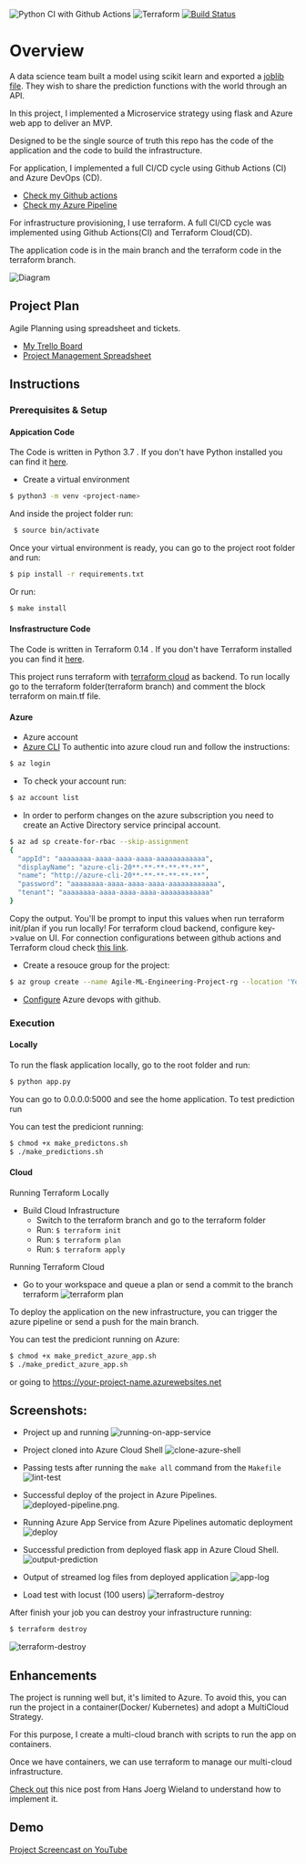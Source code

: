 ![Python CI with Github Actions](https://github.com/rrm86/Agile_ML_Engineer/workflows/Python%20application%20test%20with%20Github%20Actions/badge.svg)
![Terraform](https://github.com/rrm86/Agile_ML_Engineer/workflows/Terraform/badge.svg?branch=terraform)
[![Build Status](https://dev.azure.com/ronnaldmachado0697/Agile_ML_Engineer/_apis/build/status/rrm86.Agile_ML_Engineer?branchName=main)](https://dev.azure.com/ronnaldmachado0697/Agile_ML_Engineer/_build/latest?definitionId=3&branchName=main)
# Overview

A data science team built a model using scikit learn and exported a [joblib file](https://scikit-learn.org/stable/modules/model_persistence.html). They wish to share the prediction functions with the world through an API.

In this project, I implemented a Microservice strategy using flask and Azure web app to deliver an MVP.

Designed to be the single source of truth this repo has the code of the application and the code to build the infrastructure.

For application, I implemented a full CI/CD cycle using Github Actions (CI) and Azure DevOps (CD). 

- [Check my Github actions](https://github.com/rrm86/Agile_ML_Engineer/actions)
- [Check my Azure Pipeline](https://dev.azure.com/ronnaldmachado0697/Agile_ML_Engineer/_build)

For infrastructure provisioning, I use terraform. A full CI/CD cycle was implemented using Github Actions(CI) and Terraform Cloud(CD).

The application code is in the main branch and the terraform code in the terraform branch.


![Diagram](img/diagram.png)


## Project Plan

Agile Planning using spreadsheet and tickets.

* [My Trello Board](https://trello.com/b/nW0gCtrh/ml-engineer-project-management)
* [Project Management Spreadsheet](https://docs.google.com/spreadsheets/d/1dRuGp9mv1GS10t1vNzEBxuM7Wo3qXMUFMJQdX5cRaOU/edit?usp=sharing)

## Instructions
### Prerequisites & Setup
#### Appication Code
The Code is written in Python 3.7 . If you don't have Python installed you can find it [here](https://www.python.org/downloads/). 
 
 * Create a virtual environment
 ```bash
 $ python3 -m venv <project-name>
 ```
And inside the project folder run:
```bash
 $ source bin/activate
 ```
 Once your virtual environment is ready, you can go to the project root folder and run:
 ```bash
 $ pip install -r requirements.txt
```
Or run:
 ```bash
 $ make install
```
#### Insfrastructure Code
The Code is written in Terraform 0.14 . If you don't have Terraform installed you can find it [here](https://www.terraform.io/downloads.html).

This project runs terraform with [terraform cloud](https://www.terraform.io/docs/language/settings/backends/remote.html) as backend. 
To run locally go to the terraform folder(terraform branch) and comment the block terraform on main.tf file.

#### Azure
* Azure account
* [Azure CLI](https://docs.microsoft.com/pt-br/cli/azure/install-azure-cli)
To authentic into azure cloud run and follow the instructions:
```bash 
$ az login
```
- To check your account run:
```bash 
$ az account list
```
 - In order to perform changes on the azure subscription you need to create an Active Directory service principal account.
```bash
$ az ad sp create-for-rbac --skip-assignment
{
  "appId": "aaaaaaaa-aaaa-aaaa-aaaa-aaaaaaaaaaaa",
  "displayName": "azure-cli-20**-**-**-**-**-**",
  "name": "http://azure-cli-20**-**-**-**-**-**",
  "password": "aaaaaaaa-aaaa-aaaa-aaaa-aaaaaaaaaaaa",
  "tenant": "aaaaaaaa-aaaa-aaaa-aaaa-aaaaaaaaaaaa"
}
```
Copy the output. You'll be prompt to input this values when run terraform init/plan if you run locally!
For terraform cloud backend, configure key->value on UI.
For connection configurations between github actions and Terraform cloud check [this link](https://learn.hashicorp.com/tutorials/terraform/github-actions).

- Create a resouce group for the project:
```bash
$ az group create --name Agile-ML-Engineering-Project-rg --location 'Your Region'
```
- [Configure](https://docs.microsoft.com/en-us/azure/devops/pipelines/ecosystems/python-webapp?view=azure-devops) Azure devops with github.

### Execution

#### Locally
To run the flask application locally, go to the root folder and run:
```bash
$ python app.py
```
You can go to 0.0.0.0:5000 and see the home application.
To test prediction run

You can test the prediciont running:
```bash
$ chmod +x make_predictons.sh
$ ./make_predictions.sh
```
#### Cloud
Running Terraform Locally
* Build Cloud Infrastructure
  * Switch to the terraform branch and go to the terraform folder
  * Run: ``` $ terraform init ```
  * Run: ``` $ terraform plan ```
  * Run: ``` $ terraform apply ```

Running Terraform Cloud
  * Go to your workspace and queue a plan or send a commit to the branch terraform
  ![terraform plan](img/terraform-plan.png)

To deploy the application on the new infrastructure, you can trigger the azure pipeline or send a push for the main branch.


You can test the prediciont running on Azure:
```bash
$ chmod +x make_predict_azure_app.sh
$ ./make_predict_azure_app.sh
```
or going to https://your-project-name.azurewebsites.net
#### 

## Screenshots:

* Project up and running
![running-on-app-service](img/running-on-app-service.png)

* Project cloned into Azure Cloud Shell
![clone-azure-shell](img/clone-azure-shell.png)

* Passing tests after running the `make all` command from the `Makefile`
![lint-test](img/lint-test.png)

* Successful deploy of the project in Azure Pipelines.  ![deployed-pipeline.png](img/deployed-pipeline.png).

* Running Azure App Service from Azure Pipelines automatic deployment
![deploy](img/deploy.png)

* Successful prediction from deployed flask app in Azure Cloud Shell. 
![output-prediction](img/output-prediction.png)


* Output of streamed log files from deployed application
![app-log](img/app-log.png)

* Load test with locust (100 users)
 ![terraform-destroy](img/locust-load-test.png)

After finish your job you can destroy your infrastructure running:
```bash
$ terraform destroy
```
![terraform-destroy](img/terraform-destroy.png)
> 

## Enhancements

The project is running well but, it's limited to Azure.
To avoid this, you can run the project in a container(Docker/ Kubernetes) and adopt a MultiCloud Strategy.

For this purpose, I create a multi-cloud branch with scripts to run the app on containers.

Once we have containers, we can use terraform to manage our multi-cloud infrastructure.

[Check out](https://medium.com/ventx/terraform-kubernetes-multi-cloud-7d05f67a75d6) this nice post from Hans Joerg Wieland to understand how to implement it.

## Demo 

[Project Screencast on YouTube](https://youtu.be/H3SYTRK8kzk)